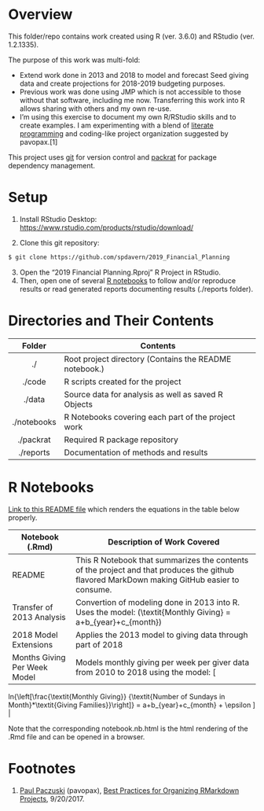 # Overview

This folder/repo contains work created using R (ver. 3.6.0) and RStudio
(ver. 1.2.1335).

The purpose of this work was multi-fold:

  - Extend work done in 2013 and 2018 to model and forecast Seed giving
    data and create projections for 2018-2019 budgeting purposes.
  - Previous work was done using JMP which is not accessible to those
    without that software, including me now. Transferring this work into
    R allows sharing with others and my own re-use.
  - I’m using this exercise to document my own R/RStudio skills and to
    create examples. I am experimenting with a blend of [literate
    programming](https://en.wikipedia.org/wiki/Literate_programming) and
    coding-like project organization suggested by pavopax.\[1\]

This project uses [git](https://git-scm.com/) for version control and
[packrat](https://rstudio.github.io/packrat/) for package dependency
management.

# Setup

1.  Install RStudio Desktop:
    <https://www.rstudio.com/products/rstudio/download/>

2.  Clone this git repository:

<!-- end list -->

``` bash
$ git clone https://github.com/spdavern/2019_Financial_Planning
```

3.  Open the “2019 Financial Planning.Rproj” R Project in RStudio.  
4.  Then, open one of several [R notebooks](#nb) to follow and/or
    reproduce results or read generated reports documenting results
    (./reports folder).

# Directories and Their Contents

|   Folder    | Contents                                               |
| :---------: | ------------------------------------------------------ |
|     ./      | Root project directory (Contains the README notebook.) |
|   ./code    | R scripts created for the project                      |
|   ./data    | Source data for analysis as well as saved R Objects    |
| ./notebooks | R Notebooks covering each part of the project work     |
|  ./packrat  | Required R package repository                          |
|  ./reports  | Documentation of methods and results                   |

# R Notebooks

[Link to this README
file](https://github.com/spdavern/2019_Financial_Planning/blob/master/README.html)
which renders the equations in the table below
properly.

| Notebook (.Rmd)              | Description of Work Covered                                                                                                                                                                                                              |
| ---------------------------- | ---------------------------------------------------------------------------------------------------------------------------------------------------------------------------------------------------------------------------------------- |
| README                       | This R Notebook that summarizes the contents of the project and that produces the github flavored MarkDown making GitHub easier to consume.                                                                                              |
| Transfer of 2013 Analysis    | Convertion of modeling done in 2013 into R. Uses the model: \(\textit{Monthly Giving} = a+b_{year}+c_{month}\)                                                                                                                           |
| 2018 Model Extensions        | Applies the 2013 model to giving data through part of 2018                                                                                                                                                                               |
| Months Giving Per Week Model | Models monthly giving per week per giver data from 2010 to 2018 using the model: \[
ln{\left[\frac{\textit{Monthly Giving}}
{\textit{Number of Sundays in Month}*\textit{Giving Families}}\right]} 
= a+b_{year}+c_{month} + \epsilon
\] |

Note that the corresponding notebook.nb.html is the html rendering of
the .Rmd file and can be opened in a browser.

# Footnotes

1.  [Paul Paczuski](https://github.com/pavopax) (pavopax), [Best
    Practices for Organizing RMarkdown
    Projects](https://community.rstudio.com/t/best-practices-for-organizing-rmarkdown-projects/914/11),
    9/20/2017.
